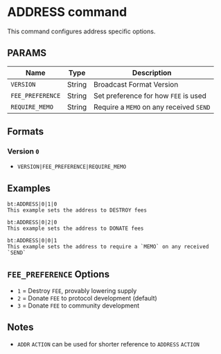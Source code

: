 # ADDRESS command
This command configures address specific options.

## PARAMS
| Name             | Type   | Description                             |
| ---------------- | ------ | ----------------------------------------|
| `VERSION`        | String | Broadcast Format Version                |
| `FEE_PREFERENCE` | String | Set preference for how `FEE` is used    |
| `REQUIRE_MEMO`   | String | Require a `MEMO` on any received `SEND` |

## Formats

### Version `0`
- `VERSION|FEE_PREFERENCE|REQUIRE_MEMO`

## Examples
```
bt:ADDRESS|0|1|0
This example sets the address to DESTROY fees
```

```
bt:ADDRESS|0|2|0
This example sets the address to DONATE fees
```

```
bt:ADDRESS|0|0|1
This example sets the address to require a `MEMO` on any received `SEND`
```

## `FEE_PREFERENCE` Options
- `1` = Destroy `FEE`, provably lowering supply
- `2` = Donate `FEE` to protocol development (default)
- `3` = Donate `FEE` to community development

## Notes
- `ADDR` `ACTION` can be used for shorter reference to `ADDRESS` `ACTION`

